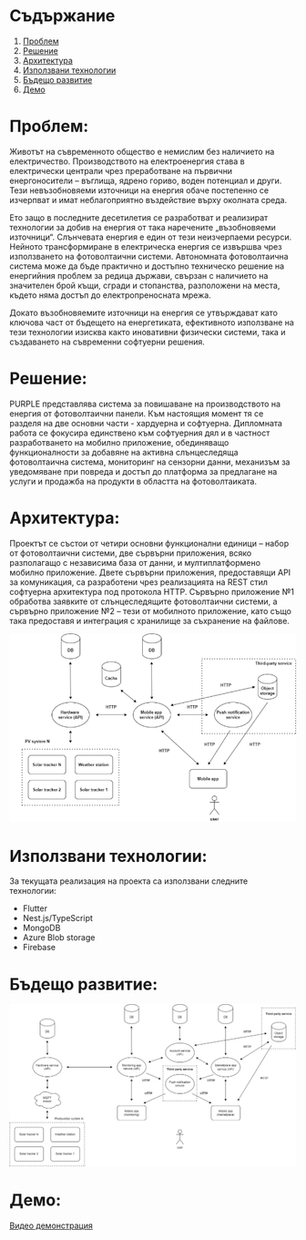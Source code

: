 # Съдържание

1. [Проблем](#проблем)
2. [Решение](#решение)
3. [Архитектура](#архитектура)
4. [Използвани технологии](#използвани-технологии)
5. [Бъдещо развитие](#бъдещо-развитие)
6. [Демо](#демо)

# Проблем:

Животът на съвременното общество е немислим без наличието на електричество. Производството на електроенергия става в електрически централи чрез преработване на първични енергоносители – въглища, ядрено гориво, воден потенциал и други. Тези невъзобновяеми източници на енергия обаче постепенно се изчерпват и имат неблагоприятно въздействие върху околната среда.

Ето защо в последните десетилетия се разработват и реализират технологии за добив на енергия от така наречените „възобновяеми източници“. Слънчевата енергия е един от тези неизчерпаеми ресурси. Нейното трансформиране в електрическа енергия се извършва чрез използването на фотоволтаични системи. Автономната фотоволтаична система може да бъде практично и достъпно техническо решение на енергийния проблем за редица държави, свързан с наличието на значителен брой къщи, сгради и стопанства, разположени на места, където няма достъп до електропреносната мрежа.

Докато възобновяемите източници на енергия се утвърждават като ключова част от бъдещето на енергетиката, ефективното използване на тези технологии изисква както иновативни физически системи, така и създаването на съвременни софтуерни решения.

# Решение:

PURPLE представлява система за повишаване на производството на енергия от фотоволтаични панели. Към настоящия момент тя се разделя на две основни части - хардуерна и софтуерна. Дипломната работа се фокусира единствено към софтуерния дял и в частност разработването на мобилно приложение, обединяващо функционалности за добавяне на активна слънцеследяща фотоволтаична система, мониторинг на сензорни данни, механизъм за уведомяване при повреда и достъп до платформа за предлагане на услуги и продажба на продукти в областта на фотоволтаиката.

# Архитектура:

Проектът се състои от четири основни функционални единици – набор от фотоволтаични системи, две сървърни приложения, всяко разполагащо с независима база от данни, и мултиплатформено мобилно приложение. Двете сървърни приложения, предоставящи API за комуникация, са разработени чрез реализацията на REST стил софтуерна архитектура под протокола HTTP. Сървърно приложение №1 обработва заявките от слънцеследящите фотоволтаични системи, а сървърно приложение №2 – тези от мобилното приложение, като също така предоставя и интеграция с хранилище за съхранение на файлове.

![Архитектурна схема](assets/architecture_diagram.png)

# Използвани технологии:

За текущата реализация на проекта са използвани следните технологии:
- Flutter
- Nest.js/TypeScript
- MongoDB
- Azure Blob storage
- Firebase

# Бъдещо развитие:

![План за бъдещо развитие](assets/future_development.png)

# Демо:

[Видео демонстрация](assets/demo_video.mp4)
